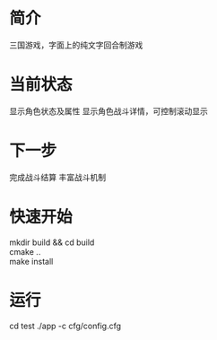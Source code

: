 # 简介
三国游戏，字面上的纯文字回合制游戏

# 当前状态
显示角色状态及属性
显示角色战斗详情，可控制滚动显示

# 下一步
完成战斗结算
丰富战斗机制

# 快速开始
mkdir build && cd build<br>
cmake ..<br>
make install<br>

# 运行
cd test
./app -c cfg/config.cfg